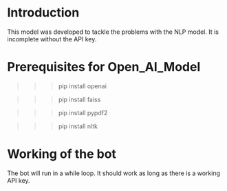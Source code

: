 # Introduction
This model was developed to tackle the problems with the NLP model. It is incomplete without the API key.

# Prerequisites for Open_AI_Model
>>> pip install openai

>>> pip install faiss

>>> pip install pypdf2

>>> pip install nltk

# Working of the bot
The bot will run in a while loop. It should work as long as there is a working API key.
